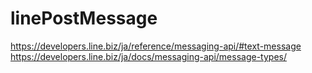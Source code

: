 # linePostMessage
https://developers.line.biz/ja/reference/messaging-api/#text-message <br>
https://developers.line.biz/ja/docs/messaging-api/message-types/
